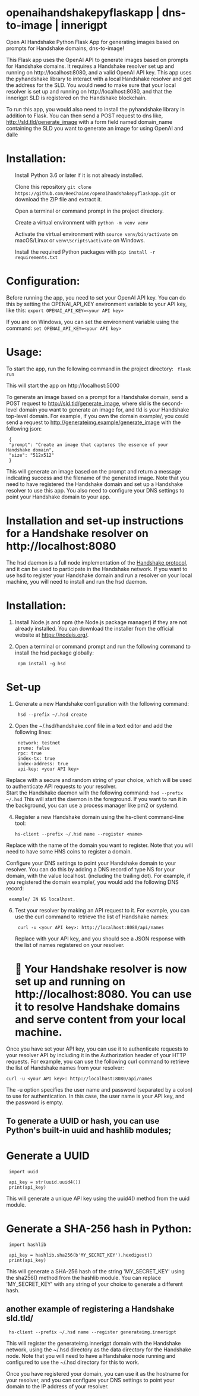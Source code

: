 # openaihandshakepyflaskapp | dns-to-image | innerigpt

Open AI Handshake Python Flask App for generating images based on prompts for Handshake domains, dns-to-image!

This Flask app uses the OpenAI API to generate images based on prompts for Handshake domains. It requires a Handshake resolver set up and running on http://localhost:8080, and a valid OpenAI API key. This app uses the pyhandshake library to interact with a local Handshake resolver and get the address for the SLD. You would need to make sure that your local resolver is set up and running on http://localhost:8080, and that the innerigpt SLD is registered on the Handshake blockchain.

To run this app, you would also need to install the pyhandshake library in addition to Flask. You can then send a POST request to dns like, http://sld.tld/generate_image with a form field named domain_name containing the SLD you want to generate an image for using OpenAI and dalle

# Installation:
<ul>Install Python 3.6 or later if it is not already installed.

Clone this repository ``` git clone https://github.com/BeeChains/openaihandshakepyflaskapp.git ``` or download the ZIP file and extract it. 

Open a terminal or command prompt in the project directory.

Create a virtual environment with ``` python -m venv venv ```

Activate the virtual environment with ``` source venv/bin/activate ``` on macOS/Linux or ``` venv\Scripts\activate ``` on Windows.

Install the required Python packages with ``` pip install -r requirements.txt ```</ul>

# Configuration:

Before running the app, you need to set your OpenAI API key. You can do this by setting the OPENAI_API_KEY environment variable to your API key, like this:
    ``` export OPENAI_API_KEY=<your API key>
    ```

If you are on Windows, you can set the environment variable using the command:
    ``` set OPENAI_API_KEY=<your API key>
    ```
    
# Usage:
  To start the app, run the following command in the project directory:
    ``` 
    flask run 
    ```
    
This will start the app on http://localhost:5000
    
To generate an image based on a prompt for a Handshake domain, send a POST request to http://sld.tld/generate_image, where sld is the second-level domain you want to generate an image for, and tld is your Handshake top-level domain. For example, if you own the domain example/, you could send a request to http://generateimg.example/generate_image with the following json:
 
    
     {
     "prompt": "Create an image that captures the essence of your Handshake domain",
     "size": "512x512"
     } 
     
This will generate an image based on the prompt and return a message indicating success and the filename of the generated image.
Note that you need to have registered the Handshake domain and set up a Handshake resolver to use this app. You also need to configure your DNS settings to point your Handshake domain to your app.

# Installation and set-up instructions for a Handshake resolver on http://localhost:8080
The hsd daemon is a full node implementation of the [Handshake protocol](https://handshake.org/), and it can be used to participate in the Handshake network. If you want to use hsd to register your Handshake domain and run a resolver on your local machine, you will need to install and run the hsd daemon.

# Installation: 
1. Install Node.js and npm (the Node.js package manager) if they are not already installed. You can download the installer from the official website at https://nodejs.org/.

2. Open a terminal or command prompt and run the following command to install the hsd package globally:
    ``` 
     npm install -g hsd 
    ```

# Set-up
1. Generate a new Handshake configuration with the following command:
   ``` 
    hsd --prefix ~/.hsd create

   ```
2. Open the ~/.hsd/handshake.conf file in a text editor and add the following lines:  
   ```
    network: testnet
    prune: false
    rpc: true
    index-tx: true
    index-address: true
    api-key: <your API key>
   ```
 Replace <your API key> with a secure and random string of your choice, which will be used to authenticate API requests to your resolver.  
 Start the Handshake daemon with the following command:
    ```
    hsd --prefix ~/.hsd
    ```
 This will start the daemon in the foreground. If you want to run it in the background, you can use a process manager like pm2 or systemd.
 
 4. Register a new Handshake domain using the hs-client command-line tool:
    ```
    hs-client --prefix ~/.hsd name --register <name>
    ```
Replace <name> with the name of the domain you want to register. Note that you will need to have some HNS coins to register a domain.

Configure your DNS settings to point your Handshake domain to your resolver. You can do this by adding a DNS record of type NS for your domain, with the value localhost. (including the trailing dot). For example, if you registered the domain example/, you would add the following DNS record:
   ```
    example/ IN NS localhost.
   ```

6. Test your resolver by making an API request to it. For example, you can use the curl command to retrieve the list of Handshake names:
   ```
    curl -u <your API key>: http://localhost:8080/api/names
   ```
   
   Replace <your API key> with your API key, and you should see a JSON response with the list of names registered on your resolver.
   
   # 🤝 Your Handshake resolver is now set up and running on http://localhost:8080. You can use it to resolve Handshake domains and serve content from your local machine.
   
 Once you have set your API key, you can use it to authenticate requests to your resolver API by including it in the Authorization header of your HTTP requests. For example, you can use the following curl command to retrieve the list of Handshake names from your resolver:
   ```
   curl -u <your API key>: http://localhost:8080/api/names
   ```
The -u option specifies the user name and password (separated by a colon) to use for authentication. In this case, the user name is your API key, and the password is empty.
   
## To generate a UUID or hash, you can use Python's built-in uuid and hashlib modules;
# Generate a UUID   
   ``` 
    import uuid

    api_key = str(uuid.uuid4())
    print(api_key)
  ```
This will generate a unique API key using the uuid4() method from the uuid module.

# Generate a SHA-256 hash in Python:
  ```
   import hashlib

   api_key = hashlib.sha256(b'MY_SECRET_KEY').hexdigest()
   print(api_key)
 ```
This will generate a SHA-256 hash of the string 'MY_SECRET_KEY' using the sha256() method from the hashlib module. You can replace 'MY_SECRET_KEY' with any string of your choice to generate a different hash.

## another example of registering a Handshake sld.tld/
 ``` 
  hs-client --prefix ~/.hsd name --register generateimg.innerigpt
 ```
 This will register the generateimg.innerigpt domain with the Handshake network, using the ~/.hsd directory as the data directory for the Handshake node. Note that you will need to have a Handshake node running and configured to use the ~/.hsd directory for this to work.
 
 Once you have registered your domain, you can use it as the hostname for your resolver, and you can configure your DNS settings to point your domain to the IP address of your resolver.
   
